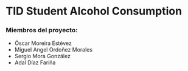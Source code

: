 # TID Student Alcohol Consumption

### Miembros del proyecto:

  - Óscar Moreira Estévez
  - Miguel Angel Ordoñez Morales 
  - Sergio Mora González
  - Adal Díaz Fariña



